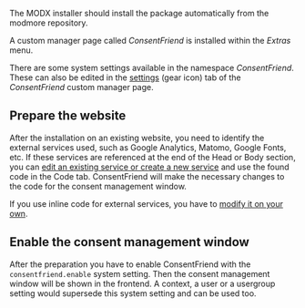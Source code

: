 The MODX installer should install the package automatically from the modmore
repository.

A custom manager page called _ConsentFriend_ is installed within the _Extras_
menu.

There are some system settings available in the namespace _ConsentFriend_. These
can also be edited in the [settings](03_Custom_Manager_Page/04_Settings.md) (gear
icon) tab of the _ConsentFriend_ custom manager page.

## Prepare the website

After the installation on an existing website, you need to identify the external
services used, such as Google Analytics, Matomo, Google Fonts, etc. If these
services are referenced at the end of the Head or Body section, you can [edit an
existing service or create a new
service](03_Custom_Manager_Page/01_Services.md#createedit) and use the found
code in the Code tab. ConsentFriend will make the necessary changes to the code
for the consent management window.

If you use inline code for external services, you have to [modify it on your
own](02_Functionality/01_Introduction.md#custom-external-services).

## Enable the consent management window

After the preparation you have to enable ConsentFriend with the
`consentfriend.enable` system setting. Then the consent management window will
be shown in the frontend. A context, a user or a usergroup setting would
supersede this system setting and can be used too.
